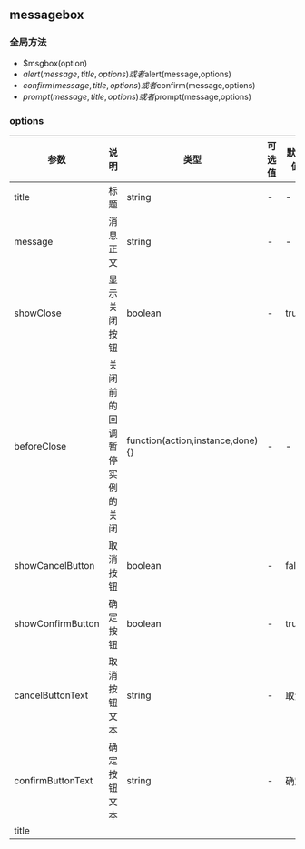 ## messagebox
### 全局方法
- $msgbox(option)
- $alert(message,title,options)或者$alert(message,options)
- $confirm(message,title,options)或者$confirm(message,options)
- $prompt(message,title,options)或者$prompt(message,options)

### options

参数|说明|类型|可选值|默认值
--|--|--|--|--
title|标题|string|-|-
message|消息正文|string|-|-
showClose|显示关闭按钮|boolean|-|true
beforeClose|关闭前的回调 暂停实例的关闭|function(action,instance,done){}|-|-
showCancelButton|取消按钮|boolean|-|false
showConfirmButton|确定按钮|boolean|-|true
cancelButtonText|取消按钮文本|string|-|取消
confirmButtonText|确定按钮文本|string|-|确定
title||||